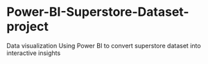 # Power-BI-Superstore-Dataset-project
Data visualization Using Power BI to convert superstore dataset into interactive insights  
